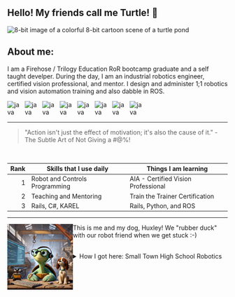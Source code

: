 <link rel="stylesheet" type='text/css' href="https://cdn.jsdelivr.net/gh/devicons/devicon@latest/devicon.min.css" />
          
## Hello! My friends call me Turtle! 🐢

<picture>
 <source media="(prefers-color-scheme: dark)" srcset="Dark Mode Happy Two Moons.jpg">
 <source media="(prefers-color-scheme: light)" srcset="DALL·E 2024-06-09 22.16.10 - A colorful 8-bit cartoon scene of a turtle pond - round.webp">
 <img alt="8-bit image of a colorful 8-bit cartoon scene of a turtle pond" src="DALL·E 2024-06-09 22.16.10 - A colorful 8-bit cartoon scene of a turtle pond - round.webp">
</picture>

## About me:
I am a Firehose / Trilogy Education RoR bootcamp graduate and a self taught develper. During the day, I am an industrial robotics engineer, certified vision professional, and mentor. I design and administer 1;1 robotics and vision automation training and also dabble in ROS.


<img align="left" alt="java" width="30px" style="padding-right:10px" src="https://cdn.jsdelivr.net/gh/devicons/devicon@latest/icons/ruby/ruby-plain-wordmark.svg" />
<img align="left" alt="java" width="30px" style="padding-right:10px" src="https://cdn.jsdelivr.net/gh/devicons/devicon@latest/icons/rails/rails-plain-wordmark.svg" />
<img align="left" alt="java" width="30px" style="padding-right:10px" src="https://cdn.jsdelivr.net/gh/devicons/devicon@latest/icons/html5/html5-plain-wordmark.svg" />
<img align="left" alt="java" width="30px" style="padding-right:10px" src="https://cdn.jsdelivr.net/gh/devicons/devicon@latest/icons/css3/css3-original.svg" />
<img align="left" alt="java" width="30px" style="padding-right:10px" src="https://cdn.jsdelivr.net/gh/devicons/devicon@latest/icons/bootstrap/bootstrap-original-wordmark.svg" />
<img align="left" alt="java" width="30px" style="padding-right:10px" src="https://cdn.jsdelivr.net/gh/devicons/devicon@latest/icons/ros/ros-original.svg" />
<img align="left" alt="java" width="30px" style="padding-right:10px" src="https://cdn.jsdelivr.net/gh/devicons/devicon@latest/icons/python/python-original.svg" />
<img align="left" alt="java" width="30px" style="padding-right:10px" src="https://cdn.jsdelivr.net/gh/devicons/devicon@latest/icons/csharp/csharp-original.svg" />
<br /><br />

---
> "Action isn't just the effect of motivation; it's also the cause of it." - The Subtle Art of Not Giving a #@%!
<br />

| Rank | Skills that I use daily | Things I am learning | 
|-----:|---------------|-----------------|
|     1|Robot and Controls Programming | AIA - Certified Vision Professional | 
|     2|Teaching and Mentoring       | Train the Trainer Certification |
|     3|Rails, C#, KAREL | Rails, Python, and ROS |
---

<div>
    <img align="left" width="150px" alt="Turtle and Hux Coding" src="Turtle and Hux Coding.jpg">
    <p>This is me and my dog, Huxley! We "rubber duck" with our robot friend when we get stuck :-)</p><br />
</div>

<details>
  <summary>How I got here: Small Town High School Robotics</summary><br />
          <p>My family moved to a small lake and farming community west of Detroit in the mid 90's, 2 days before 6th grade, during the industrial automation boom in the 90's. It meant nothing to my blue collar parents, a cook and hair stylist, but it changed the course of my life.<br /><br />
          Signing up for course electives late and not by choice, I ended up filling one of last available seats in a newly minted young adult robotics program and sent me down a path of mentorship and discorvey in the work of automation.</p>
</details>


<!--
**HortusHonu/HortusHonu** is a ✨ _special_ ✨ repository because its `README.md` (this file) appears on your GitHub profile.

Here are some ideas to get you started:

- 🔭 I’m currently working on ...
- 🌱 I’m currently learning ...
- 👯 I’m looking to collaborate on ...
- 🤔 I’m looking for help with ...
- 💬 Ask me about ...
- 📫 How to reach me: ...
- 😄 Pronouns: ...
- ⚡ Fun fact: ...
-->
